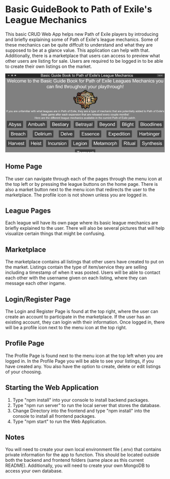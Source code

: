 # Basic GuideBook to Path of Exile's League Mechanics

This basic CRUD Web App helps new Path of Exile players by introducing and briefly explaining some of Path of Exile's league mechanics. Some of these mechanics can be quite diffcult to understand and what they are supposed to be at a glance value. This application can help with that. Additionally, there is a marketplace that users can access to preview what other users are listing for sale. Users are required to be logged in to be able to create their own listings on the market.

![Alt text](HomePage.JPG)

## Home Page

The user can navigate through each of the pages through the menu icon at the top left or by pressing the league buttons on the home page. There is also a market button
next to the menu icon that redirects the user to the marketplace. The profile icon is not shown unless you are logged in.

## League Pages

Each league will have its own page where its basic league mechanics are briefly explained to the user. There will also be several pictures that will help visualize certain things that might be confusing.

## Marketplace

The marketplace contains all listings that other users have created to put on the market. Listings contain the type of item/service they are selling including a timestamp of when it was posted. Users will be able to contact each other with the username given on each listing, where they can message each other ingame.

## Login/Register Page

The Login and Register Page is found at the top right, where the user can create an account to participate in the marketplace. If the user has an existing account, they can login with their information. Once logged in, there will be a profile icon next to the menu icon at the top right.

## Profile Page

The Profile Page is found next to the menu icon at the top left when you are logged in. In the Profile Page you will be able to see your listings, if you have created any. You also have the option to create, delete or edit listings of your choosing.

## Starting the Web Application

1. Type "npm install" into your console to install backend packages.
2. Type "npm run server" to run the local server that stores the database.
3. Change Directory into the frontend and type "npm install" into the console to install all frontend packages.
4. Type "npm start" to run the Web Application.

## Notes

You will need to create your own local environment file (.env) that contains private information for the app to function. This should be located outside both the backend and frontend folders (same place as this current README). Additionally, you will need to create your own MongoDB to access your own database.
